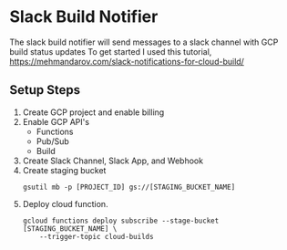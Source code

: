 # Slack Build Notifier
The slack build notifier will send messages to a slack channel with GCP build status updates
To get started I used this tutorial, https://mehmandarov.com/slack-notifications-for-cloud-build/

## Setup Steps
1. Create GCP project and enable billing
2. Enable GCP API's
    * Functions
    * Pub/Sub
    * Build
3. Create Slack Channel, Slack App, and Webhook
4. Create staging bucket 
    ```shell script
   gsutil mb -p [PROJECT_ID] gs://[STAGING_BUCKET_NAME]
   ```
5. Deploy cloud function.
    ```shell script
    gcloud functions deploy subscribe --stage-bucket [STAGING_BUCKET_NAME] \
        --trigger-topic cloud-builds 
    ```
